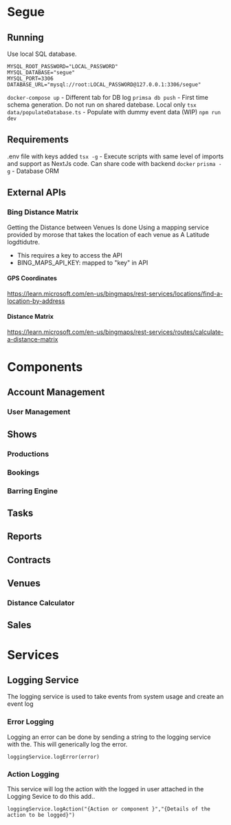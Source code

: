 # Segue

## Running

Use local SQL database.

```
MYSQL_ROOT_PASSWORD="LOCAL_PASSWORD"
MYSQL_DATABASE="segue"
MYSQL_PORT=3306
DATABASE_URL="mysql://root:LOCAL_PASSWORD@127.0.0.1:3306/segue"
```

`docker-compose up` - Different tab for DB log
`primsa db push` - First time schema generation. Do not run on shared datebase. Local only
`tsx data/populateDatabase.ts` - Populate with dummy event data (WIP)
`npm run dev`

## Requirements

.env file with keys added
`tsx -g` - Execute scripts with same level of imports and support as NextJs code. Can share code with backend
`docker`
`prisma -g` - Database ORM

## External APIs

### Bing Distance Matrix

Getting the Distance between Venues Is done Using a mapping service provided by morose that takes the location of
each venue as A Latitude logdtidutre.

- This requires a key to access the API
- BING_MAPS_API_KEY: mapped to "key" in API

#### GPS Coordinates

https://learn.microsoft.com/en-us/bingmaps/rest-services/locations/find-a-location-by-address

#### Distance Matrix

https://learn.microsoft.com/en-us/bingmaps/rest-services/routes/calculate-a-distance-matrix

# Components

## Account Management

### User Management

## Shows

### Productions

### Bookings

### Barring Engine

## Tasks

## Reports

## Contracts

## Venues

### Distance Calculator

## Sales

# Services

## Logging Service

The logging service is used to take events from system usage and create an event log

### Error Logging

Logging an error can be done by sending a string to the logging service with the. This will generically log the error.

`loggingService.logError(error)`

### Action Logging

This service will log the action with the logged in user attached in the Logging Sevice to do this add..

`loggingService.logAction("{Action or component }","{Details of the action to be logged}")`
